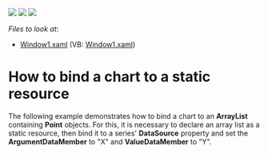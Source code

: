 <!-- default badges list -->
![](https://img.shields.io/endpoint?url=https://codecentral.devexpress.com/api/v1/VersionRange/128568648/10.1.4%2B)
[![](https://img.shields.io/badge/Open_in_DevExpress_Support_Center-FF7200?style=flat-square&logo=DevExpress&logoColor=white)](https://supportcenter.devexpress.com/ticket/details/E1261)
[![](https://img.shields.io/badge/📖_How_to_use_DevExpress_Examples-e9f6fc?style=flat-square)](https://docs.devexpress.com/GeneralInformation/403183)
<!-- default badges end -->
<!-- default file list -->
*Files to look at*:

* [Window1.xaml](./CS/Window1.xaml) (VB: [Window1.xaml](./VB/Window1.xaml))
<!-- default file list end -->
# How to bind a chart to a static resource


<p>The following example demonstrates how to bind a chart to an <strong>ArrayList</strong> containing <strong>Point</strong> objects. For this, it is necessary to declare an array list as a static resource, then bind it to a series' <strong>DataSource</strong> property and set the <strong>ArgumentDataMember</strong> to "X" and <strong>ValueDataMember</strong> to "Y".</p>

<br/>


